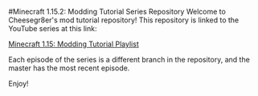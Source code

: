 #Minecraft 1.15.2: Modding Tutorial Series Repository
Welcome to Cheesegr8er's mod tutorial repository! This repository is linked to the YouTube series at this link:

[Minecraft 1.15: Modding Tutorial Playlist](https://youtu.be/8vmhDe5uTBA "Click here for playlist!")

Each episode of the series is a different branch in the repository, and the master has the most recent episode.

Enjoy!